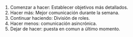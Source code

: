1. Comenzar a hacer: Establecer objetivos más detallados.
2. Hacer más: Mejor comunicación durante la semana. 
3. Continuar haciendo: División de roles. 
4. Hacer menos: comunicación asincrónica. 
5. Dejar de hacer: puesta en comun a último momento. 